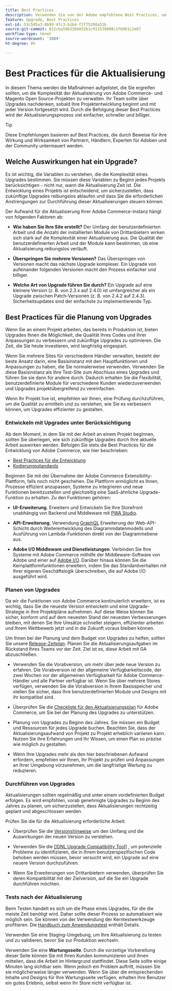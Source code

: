 ```yaml
---
title: Best Practices
description: Verwenden Sie von der Adobe empfohlene Best Practices, um den Aktualisierungsprozess für Ihre Adobe Commerce- und Magento Open Source-Projekte zu verwalten.
feature: Upgrade, Best Practices
exl-id: 53c505a3-8b99-4fc3-b1b4-f2f75208a51b
source-git-commit: 012cba58b336b032b1c911539008c1fb961c2e07
workflow-type: tm+mt
source-wordcount: '1089'
ht-degree: 0%

---
```


# Best Practices für die Aktualisierung

In diesem Thema werden die Maßnahmen aufgelistet, die Sie ergreifen sollten, um die Komplexität der Aktualisierung von Adobe Commerce- und Magento Open Source-Projekten zu verwalten. Ihr Team sollte über Upgrades nachdenken, sobald Ihre Projektentwicklung beginnt und mit jeder Version fortgesetzt wird. Durch die Befolgung dieser Best Practices wird der Aktualisierungsprozess viel einfacher, schneller und billiger.

>[!TIP]
>
>Diese Empfehlungen basieren auf Best Practices, die durch Beweise für ihre Wirkung und Wirksamkeit von Partnern, Händlern, Experten für Adoben und der Community untermauert werden.

## Welche Auswirkungen hat ein Upgrade?

Es ist wichtig, die Variablen zu verstehen, die die Komplexität eines Upgrades bestimmen. Sie müssen diese Variablen zu Beginn jedes Projekts berücksichtigen - nicht nur, wann die Aktualisierung Zeit ist. Die Entwicklung eines Projekts ist entscheidend, um sicherzustellen, dass zukünftige Upgrades reibungslos ablaufen und dass Sie die erforderlichen Anstrengungen zur Durchführung dieser Aktualisierungen steuern können.

Der Aufwand für die Aktualisierung Ihrer Adobe Commerce-Instanz hängt von folgenden Faktoren ab:

- **Wie haben Sie Ihre Site erstellt?** Der Umfang der benutzerdefinierten Arbeit und die Anzahl der installierten Module von Drittanbietern wirken sich stark auf die Komplexität einer Aktualisierung aus. Die Qualität der benutzerdefinierten Arbeit und der Module kann bestimmen, ob eine Aktualisierung reibungslos verläuft.

- **Überspringen Sie mehrere Versionen?** Das Überspringen von Versionen macht das nächste Upgrade komplexer. Ein Upgrade von aufeinander folgenden Versionen macht den Prozess einfacher und billiger.

- **Welche Art von Upgrade führen Sie durch?** Ein Upgrade auf eine kleinere Version (z. B. von 2.3.x auf 2.4.0) ist umfangreicher als ein Upgrade zwischen Patch-Versionen (z. B. von 2.4.2 auf 2.4.3). Sicherheitsupdates sind der einfachste zu implementierende Typ.

## Best Practices für die Planung von Upgrades

Wenn Sie an einem Projekt arbeiten, das bereits in Produktion ist, bieten Upgrades Ihnen die Möglichkeit, die Qualität Ihres Codes und Ihrer Anpassungen zu verbessern und zukünftige Upgrades zu optimieren. Die Zeit, die Sie heute investieren, wird langfristig eingespart.

Wenn Sie mehrere Sites für verschiedene Händler verwalten, besteht der beste Ansatz darin, eine Basisinstanz mit den Hauptfunktionen und Anpassungen zu haben, die Sie normalerweise verwenden. Verwenden Sie diese Basisinstanz als Ihre Test-Site zum Abschluss eines Upgrades und führen Sie sie dann für andere durch. Dadurch erhalten Sie die Flexibilität, benutzerdefinierte Module für verschiedene Kunden wiederzuverwenden und Upgrades projektübergreifend zu vereinfachen.

Wenn Ihr Projekt live ist, empfehlen wir Ihnen, eine Prüfung durchzuführen, um die Qualität zu ermitteln und zu verstehen, wie Sie es verbessern können, um Upgrades effizienter zu gestalten.

### Entwickeln mit Upgrades unter Berücksichtigung

Ab dem Moment, in dem Sie mit der Arbeit an einem Projekt beginnen, sollten Sie überlegen, wie sich zukünftige Upgrades durch Ihre aktuelle Arbeit auswirken werden. Befolgen Sie stets die Best Practices für die Entwicklung von Adobe Commerce, wie hier beschrieben:

- [Best Practices für die Entwicklung](https://developer.adobe.com/commerce/php/best-practices/)
- [Kodierungsstandards](https://developer.adobe.com/commerce/php/coding-standards/)

Beginnen Sie mit der Übernahme der Adobe Commerce Extensibility-Plattform, falls noch nicht geschehen. Die Plattform ermöglicht es Ihnen, Prozesse effizient anzupassen, Systeme zu integrieren und neue Funktionen bereitzustellen und gleichzeitig eine SaaS-ähnliche Upgrade-Funktion zu erhalten. Zu den Funktionen gehören:

- **UI-Erweiterung**. Erweitern und Entwickeln Sie Ihre Storefront unabhängig von Backend und Middleware mit [PWA Studio](https://developer.adobe.com/commerce/pwa-studio/).

- **API-Erweiterung**. Verwendung [GraphQL](https://devdocs.magento.com/guides/v2.4/graphql/index.html) Erweiterung der Web-API-Schicht durch Weiterentwicklung des Diagrammdatenmodells und Ausführung von Lambda-Funktionen direkt von der Diagrammebene aus.

- **Adobe I/O Middleware und Dienstleistungen**. Verbinden Sie Ihre Systeme mit Adobe Commerce mithilfe der Middleware-Software von Adobe und einer auf [Adobe I/O](https://www.adobe.io/). Darüber hinaus können Sie die Kernplattformfunktionen erweitern, indem Sie das Standardverhalten mit Ihrer eigenen Geschäftslogik überschreiben, die auf Adobe I/O ausgeführt wird.

### Planen von Upgrades

Da wir die Funktionen von Adobe Commerce kontinuierlich erweitern, ist es wichtig, dass Sie die neueste Version entwickeln und eine Upgrade-Strategie in Ihre Projektpläne aufnehmen. Auf diese Weise können Sie sicher, konform und auf dem neuesten Stand der neuesten Verbesserungen bleiben, mit denen Sie Ihre Umsätze schneller steigern, effizienter arbeiten und Ihrem Wettbewerb jetzt und in die Zukunft voraus bleiben können.

Um Ihnen bei der Planung und dem Budget von Upgrades zu helfen, sollten Sie unsere [Release-Zeitplan](https://devdocs.magento.com/release). Planen Sie die Aktualisierungsaufgaben im Rückstand Ihres Teams vor der Zeit. Ziel ist es, diese Arbeit mit GA abzuschließen.

- Verwenden Sie die Vorabversion, um mehr über jede neue Version zu erfahren. Die Vorabversion ist der allgemeine Verfügbarkeitscode, der zwei Wochen vor der allgemeinen Verfügbarkeit für Adobe Commerce-Händler und alle Partner verfügbar ist. Wenn Sie über mehrere Stores verfügen, verwenden Sie die Vorabversion in Ihrem Basisspeicher und stellen Sie sicher, dass Ihre benutzerdefinierten Module und Designs mit ihr kompatibel sind.

- Überprüfen Sie die [Checkliste für den Aktualisierungsplan](https://support.magento.com/hc/en-us/articles/360057968951) für Adobe Commerce, um Sie bei der Planung des Upgrades zu unterstützen.

- Planung von Upgrades zu Beginn des Jahres. Sie müssen ein Budget und Ressourcen für jedes Upgrade buchen. Beachten Sie, dass der Aktualisierungsaufwand von Projekt zu Projekt erheblich variieren kann. Nutzen Sie Ihre Erfahrungen und Ihr Wissen, um einen Plan so präzise wie möglich zu gestalten.

- Wenn Ihre Upgrades mehr als den hier beschriebenen Aufwand erfordern, empfehlen wir Ihnen, Ihr Projekt zu prüfen und Anpassungen an Ihrer Umgebung vorzunehmen, um die langfristige Wartung zu reduzieren.

### Durchführen von Upgrades

Aktualisierungen sollten regelmäßig und unter einem vordefinierten Budget erfolgen. Es wird empfohlen, vorab genehmigte Upgrades zu Beginn des Jahres zu planen, um sicherzustellen, dass Aktualisierungen rechtzeitig geplant und abgeschlossen werden.

Prüfen Sie die für die Aktualisierung erforderliche Arbeit:

- Überprüfen Sie die [Versionshinweise](https://devdocs.magento.com/guides/v2.4/release-notes/bk-release-notes.html) um den Umfang und die Auswirkungen der neuen Version zu verstehen.

- Verwenden Sie die [[!DNL Upgrade Compatibility Tool]](../upgrade-compatibility-tool/overview.md) , um potenzielle Probleme zu identifizieren, die in Ihrem benutzerspezifischen Code behoben werden müssen, bevor versucht wird, ein Upgrade auf eine neuere Version durchzuführen.

- Wenn Sie Erweiterungen von Drittanbietern verwenden, überprüfen Sie deren Kompatibilität mit der Zielversion, auf die Sie ein Upgrade durchführen möchten.

### Tests nach der Aktualisierung

Beim Testen handelt es sich um die Phase eines Upgrades, für die die meiste Zeit benötigt wird. Daher sollte dieser Prozess so automatisiert wie möglich sein. Sie können von der Verwendung der Kerntestwerkzeuge profitieren. Die [Handbuch zum Anwendungstest](https://developer.adobe.com/commerce/testing/guide/) enthält Details.

Verwenden Sie eine Staging-Umgebung, um Ihre Aktualisierung zu testen und zu validieren, bevor Sie zur Produktion wechseln.

Verwenden Sie eine **Wartungsseite**. Durch die vorzeitige Vorbereitung dieser Seite können Sie mit Ihren Kunden kommunizieren und ihnen mitteilen, dass die Arbeit im Hintergrund stattfindet. Diese Seite sollte einige Minuten lang sichtbar sein. Wenn jedoch ein Problem auftritt, müssen Sie sie möglicherweise länger verwenden. Wenn Sie über die entsprechenden Inhalte und Designs für Ihre Wartungsseite verfügen, erhalten Ihre Benutzer ein gutes Erlebnis, selbst wenn Ihr Store nicht verfügbar ist.
